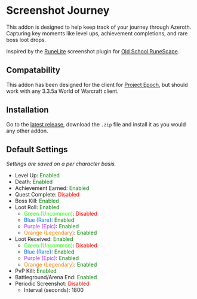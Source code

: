 # Screenshot Journey

This addon is designed to help keep track of your journey through Azeroth.
Capturing key moments like level ups, achievement completions, and rare boss loot drops.

Inspired by the [RuneLite](https://runelite.net/) screenshot plugin for [Old School RuneScape](https://oldschool.runescape.com/).

## Compatability

This addon has been designed for the client for [Project Epoch](https://www.project-epoch.net/), but should work with any 3.3.5a World of Warcraft client.

## Installation

Go to the [latest release](https://github.com/Cable-Billing/screenshot-journey/releases/latest), download the `.zip` file and install it as you would any other addon.

## Default Settings

*Settings are saved on a per character basis.*

- Level Up: <span style="color:green;">Enabled</span>
- Death: <span style="color:green;">Enabled</span>
- Achievement Earned: <span style="color:green;">Enabled</span>
- Quest Complete: <span style="color:red;">Disabled</span>
- Boss Kill: <span style="color:green;">Enabled</span>
- Loot Roll: <span style="color:green;">Enabled</span>
  - <span style="color:#1eff00;">Green (Uncommon)</span>: <span style="color:red;">Disabled</span>
  - <span style="color:#0070dd;">Blue (Rare)</span>: <span style="color:green;">Enabled</span>
  - <span style="color:#a335ee;">Purple (Epic)</span>: <span style="color:green;">Enabled</span>
  - <span style="color:#ff8000;">Orange (Legendary)</span>: <span style="color:green;">Enabled</span>
- Loot Received: <span style="color:green;">Enabled</span>
  - <span style="color:#1eff00;">Green (Uncommon)</span>: <span style="color:red;">Disabled</span>
  - <span style="color:#0070dd;">Blue (Rare)</span>: <span style="color:green;">Enabled</span>
  - <span style="color:#a335ee;">Purple (Epic)</span>: <span style="color:green;">Enabled</span>
  - <span style="color:#ff8000;">Orange (Legendary)</span>: <span style="color:green;">Enabled</span>
- PvP Kill: <span style="color:green;">Enabled</span>
- Battleground/Arena End: <span style="color:green;">Enabled</span>
- Periodic Screenshot: <span style="color:red;">Disabled</span>
  - Interval (seconds): 1800
